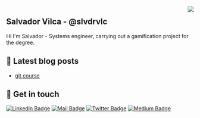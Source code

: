 <img align='right' src="https://github-readme-stats.vercel.app/api?username=salvadorvilca37&show_icons=true&theme=dracula">

## Salvador Vilca - @slvdrvlc

Hi I'm Salvador - Systems engineer, carrying out a gamification project for the degree.

<!--
## 🚀 Some of my projects
- [git course](https://github.com/slvdrvlc/git-course)
-->

## 📜 Latest blog posts

<!-- BLOG-POST-LIST:START -->
- [git course](https://slvdrvlc.wordpress.com)

<!-- BLOG-POST-LIST:END -->

## 🖖 Get in touch

[![Linkedin Badge](https://img.shields.io/badge/linkedin-%230077B5.svg?&style=for-the-badge&logo=linkedin&logoColor=white)](https://www.linkedin.com/in/slvdrvlc/)
[![Mail Badge](https://img.shields.io/badge/email-c14438?style=for-the-badge&logo=Gmail&logoColor=white&link=mailto:slvdrvlc@gmail.com)](mailto:slvdrvlc@gmail.com)
[![Twitter Badge](https://img.shields.io/badge/twitter-1DA1F2?style=for-the-badge&logo=twitter&logoColor=white)](https://twitter.com/slvdrvlc)
[![Medium Badge](https://img.shields.io/badge/medium-333?style=for-the-badge&logo=medium&logoColor=white)](https://medium.com/@slvdrvlc)
